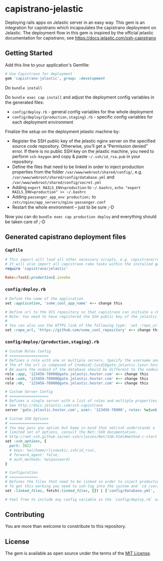 # capistrano-jelastic

Deploying rails apps on Jelastic server in an easy way. This gem is an integration for capistrano which incapsulates the capistrano deployment on Jelastic. The deployment flow in this gem is inspired by the official jelastic documentation for capistrano, see https://docs.jelastic.com/ssh-capistrano

## Getting Started

Add this line to your application's Gemfile:

```ruby
# Use Capistrano for deployment
gem 'capistrano-jelastic', group: :development
```

Do `bundle install`

Do `bundle exec cap install` and adjust the deployment config variables in the generated files:
- `config/deploy.rb` - general config variables for thw whole deployment
- `config/deploy/{production,staging}.rb` - specific config variables for each deployment environment

Finalize the setup on the deployment jelastic machine by:
- Register the SSH public key of the jelastic nginx server on the specified source code repository. Otherwise, you’ll get a “Permission denied” error. If there is no public SSH key on the jelastic machine, you need to perform `ssh-keygen` and copy & paste `~/.ssh/id_rsa.pub` in your repository.
-  Define the files that need to be linked in order to inject production properties from the folder `/var/www/webroot/shared/config/`, e.g. `/var/www/webroot/shared/config/database.yml` and `/var/www/webroot/shared/config/secret.yml`
- Adding `export RAILS_ENV=production` to `~/.bashrc`, `echo "export RAILS_ENV=production" >> ~/.bashrc`
- Adding `passenger_app_env production;` to `/etc/nginx/app_servers/nginx-passenger.conf`
- Restart the whole environment – just to be sure ;-D

Now you can do `bundle exec cap production deploy` and everything should be taken care of ;-D

## Generated capistrano deployment files

### `Capfile`
```ruby
# This import will load all other necessary scripts, e.g. capistrano/rvm or capistrano/bundler
# It will also import all capistrano rake tasks within the installed gems (lib/capistrano/tasks/*.rake)
require 'capistrano/jelastic'

Rake::Task[:production].invoke
```

### `config/deploy.rb`
```ruby
# Define the name of the application
set :application, 'some_cool_app_name' <-- change this

# Define url to the VCS repository so that capistrano can initiate a checkout; git is autmatically set as version control system
# Note: You need to have registered the SSH public key of the jelastic nginx server to the specified source code repository. Otherwise, you’ll get a “Permission denied” error. If there is no public SSH key on the jelastic machine, you need to perform `ssh-keygen` and copy & paste `~/.ssh/id_rsa.pub` in your repository.
# 
# You can also use the HTTPS link of the following type: `set :repo_url, "https://example.net/GIT_user_name/repo_name.git"`
set :repo_url, 'https://github.com/some_cool_repository' <-- change this
```

### `config/deploy/{production,staging}.rb`
```ruby
# Custom Roles Config
# ==================
# Defines a role with one or multiple servers. Specify the username and a domain or IP for the server.
# The of the url is composed of {nodeid}-{uid}@gate.jelastic.{your.hoster}, where `nodeid` is the node ID value of the Apache application server container in your environment and `uid` is the number before @ symbol in your SSH connection string.
# Be aware the nodeid of the database should be different to the nodeid of the `app` and `web` role
role :app, '123456-78900@gate.jelastic.hoster.com' <-- change this
role :web, '123456-78900@gate.jelastic.hoster.com' <-- change this
role :db,  '123456-78900@gate.jelastic.hoster.com' <-- change this

# Custom Server Config
# ==================
# Defines a single server with a list of roles and multiple properties.
# See http://docs.jelastic.com/ssh-capistrano
server 'gate.jelastic.hoster.com', user: '123456-78900', roles: %w{web app} <-- change this

# Custom SSH Options
# ==================
# You may pass any option but keep in mind that net/ssh understands a
# limited set of options, consult the Net::SSH documentation.
# http://net-ssh.github.io/net-ssh/classes/Net/SSH.html#method-c-start
set :ssh_options, {
  port: 3022
  # keys: %w(/home/rlisowski/.ssh/id_rsa),
  # forward_agent: false,
  # auth_methods: %w(password)
}

# Configuration
# =============
# Defines the files that need to be linked in order to inject production properties from the folder `/var/www/webroot/shared/config/`
# To get this working you need to ssh-log into the system and `cd /var/www/webroot/shared/config`. Then create the production files you need, e.g. `/var/www/webroot/shared/config/database.yml` or `/var/www/webroot/shared/config/secrets.yml`
set :linked_files, fetch(:linked_files, []) | ['config/database.yml', 'config/secrets.yml']

# Feel free to include any config variable in the `config/deploy.rb` or in config/deploy/*.rb to customize your setup. This variables will override the default values defined in `lib/capistrano/tasks/capistrano_jelastic_defaults.cap`. For available Capistrano configuration variables see the documentation page: http://capistranorb.com/documentation/getting-started/configuration/
```

## Contributing

You are more than welcome to constribute to this repository.

## License

The gem is available as open source under the terms of the [MIT License](http://opensource.org/licenses/MIT).

